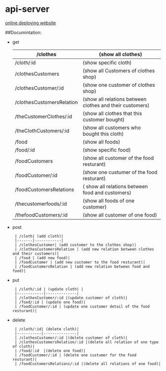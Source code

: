 # api-server
 
 [online deploying website](https://api-server-oydz.onrender.com/)

 ##Documintation:
 - get
    
      | /clothes| (show all clothes)|
      |---------|-------------------|
      | /cloth/:id| (show specific cloth)|
      | /clothesCustomers|  (show all Customers of clothes shop)|
      | /clothesCustomer/:id |(show one customer of clothes shop)|
      | /clothesCustomersRelation|  (show all relations between clothes and their customers)|
      | /theCustomerClothes/:id|  (show all clothes that this customer bought)|
      | /theClothCustomers/:id  | (show all customers who bought this cloth)|
      | /food | (show all foods)|
      | /food/:id | (show specific food)|
      | /foodCustomers | (show all customer of the food resturant)|
      | /foodCustomer/:id | (show one custumer of the food resturant)|
      | /foodCustomersRelations | ( show all relations between food and customers)|
      | /thecustomerfoods/:id |  (show all foods of one customer)|
      | /thefoodCustomers/:id |  (show all customer of one food)|


- post

       | /cloth| (add cloth)|
       |-------|------------|
       | /clothesCustomer| (add customer to the clothes shop)|
       | /clothesCustomersRelation | (add new relation between clothes and their customers)|
       | /food | (add new food)|
       | /foodCustomer | (add new customer to the food resturant)|
       | /foodCustomersRelation | (add new relation between food and food)|


- put

       | /cloth/:id | (update cloth) |
       |------------|--------------|
       | /clothesCustomer/:id |(update customer of cloth)|
       | /food/:id | (update one food)|
       | /foodCustomer/:id | (update one customer detail of the food resturant)|


- delete

       | /cloth/:id| (delete cloth)|
       |-----------|---------------|
       | /clothesCustomer/:id |(delete customer of cloth)|
       | /clothesCustomersRelation/:id |(delete all relation of one type of cloth)|
       | /food/:id  |(delete one food)|
       | /foodCustomer/:id | (delete one custumer for the food resturant)|
       | /foodCustomersRelations/:id |(delete all relations of one food)|
